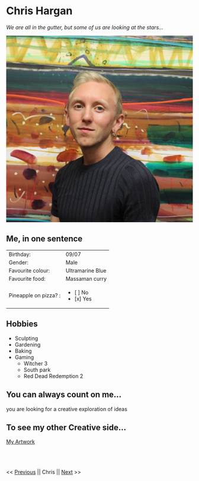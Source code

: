 # Chris Hargan

*We are all in the gutter, but some of us are looking at the stars...*

![image of face](IMG_4936%20(1).jpg)

## Me, in one sentence

|   |   |
|---|---|
| Birthday: | 09/07   |    
| Gender: | Male   |
| Favourite colour:  | Ultramarine Blue   |
| Favourite food:  | Massaman curry  |
| Pineapple on pizza? : | <ul><li>[ ] No</li><li>[x] Yes</li></ul>|

## Hobbies
- Sculpting
- Gardening
- Baking
- Gaming
    - Witcher 3
    - South park
    - Red Dead Redemption 2
    
## You can always count on me...
you are looking for a creative exploration of ideas

## To see my other Creative side...
[My Artwork](https://www.chrishargan.com/)
<br>
<br>
<br>
<br>

<< [Previous](https://github.com/Arnaud-Langenus/Markdown) || Chris || [Next](https://github.com/Deni-Khalikov/challenge-markdown) >>  

